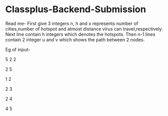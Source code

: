 # Classplus-Backend-Submission

Read me- First give 3 integers n, h and x represents number of cities,number of hotspot and atmost distance virus can travel,respectively. Next line contain h integers which denotes the hotspots. Then n-1 lines contain 2 integer u and v which shows the path between 2 nodes. 

Eg of input- 

5 2 2

2 5

1 2

2 3

2 4

4 5
